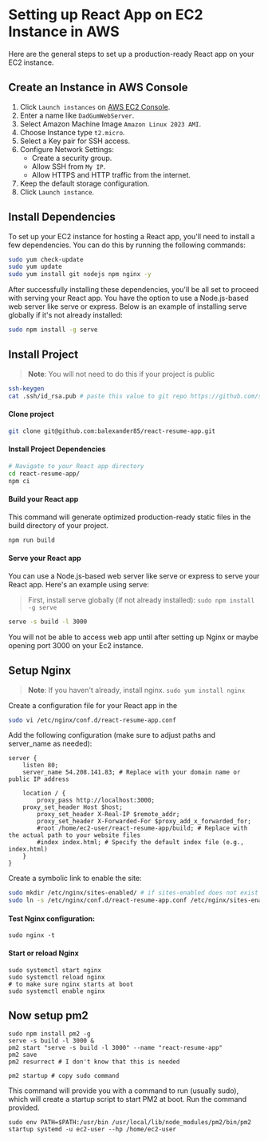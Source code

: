 # Setting up React App on EC2 Instance in AWS

Here are the general steps to set up a production-ready React app on your EC2 instance.

## Create an Instance in AWS Console

1. Click `Launch instances` on [AWS EC2 Console](https://us-east-1.console.aws.amazon.com/ec2/home).
2. Enter a name like `DadGumWebServer`.
3. Select Amazon Machine Image `Amazon Linux 2023 AMI`.
4. Choose Instance type `t2.micro`.
5. Select a Key pair for SSH access.
6. Configure Network Settings:
   - Create a security group.
   - Allow SSH from `My IP`.
   - Allow HTTPS and HTTP traffic from the internet.
7. Keep the default storage configuration.
8. Click `Launch instance`.

## Install Dependencies
To set up your EC2 instance for hosting a React app, you'll need to install a few dependencies. You can do this by running the following commands:
```bash
sudo yum check-update
sudo yum update
sudo yum install git nodejs npm nginx -y
```
After successfully installing these dependencies, you'll be all set to proceed with serving your React app. You have the option to use a Node.js-based web server like serve or express. Below is an example of installing serve globally if it's not already installed:
```bash
sudo npm install -g serve
```

## Install Project

> **Note**: You will not need to do this if your project is public
```bash
ssh-keygen
cat .ssh/id_rsa.pub # paste this value to git repo https://github.com/settings/ssh/new
```

#### Clone project

```bash
git clone git@github.com:balexander85/react-resume-app.git
```

#### Install Project Dependencies
```bash
# Navigate to your React app directory
cd react-resume-app/
npm ci
```

#### Build your React app
This command will generate optimized production-ready static files in the build directory of your project.
```bash
npm run build
```

#### Serve your React app
You can use a Node.js-based web server like serve or express to serve your React app. Here's an example using serve:
> First, install serve globally (if not already installed): `sudo npm install -g serve`
```bash
serve -s build -l 3000
```
You will not be able to access web app until after setting up Nginx or maybe opening port 3000 on your Ec2 instance.

## Setup Nginx
> **Note**: If you haven't already, install nginx. `sudo yum install nginx`

Create a configuration file for your React app in the
```bash
sudo vi /etc/nginx/conf.d/react-resume-app.conf
```

Add the following configuration (make sure to adjust paths and server_name as needed):
```
server {
    listen 80;
    server_name 54.208.141.83; # Replace with your domain name or public IP address

    location / {
        proxy_pass http://localhost:3000;
	proxy_set_header Host $host;
        proxy_set_header X-Real-IP $remote_addr;
        proxy_set_header X-Forwarded-For $proxy_add_x_forwarded_for;
        #root /home/ec2-user/react-resume-app/build; # Replace with the actual path to your website files
        #index index.html; # Specify the default index file (e.g., index.html)
    }
}
```

Create a symbolic link to enable the site:
```bash
sudo mkdir /etc/nginx/sites-enabled/ # if sites-enabled does not exist
sudo ln -s /etc/nginx/conf.d/react-resume-app.conf /etc/nginx/sites-enabled/
```

#### Test Nginx configuration:
```
sudo nginx -t
```

#### Start or reload Nginx
```
sudo systemctl start nginx
sudo systemctl reload nginx
# to make sure nginx starts at boot
sudo systemctl enable nginx
```

## Now setup pm2
```
sudo npm install pm2 -g
serve -s build -l 3000 &
pm2 start "serve -s build -l 3000" --name "react-resume-app"
pm2 save
pm2 resurrect # I don't know that this is needed
```

```
pm2 startup # copy sudo command
```
This command will provide you with a command to run (usually sudo), which will create a startup script to start PM2 at boot. Run the command provided.

```
sudo env PATH=$PATH:/usr/bin /usr/local/lib/node_modules/pm2/bin/pm2 startup systemd -u ec2-user --hp /home/ec2-user
```
